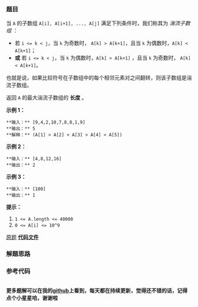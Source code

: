 ### 题目
当 `A` 的子数组 `A[i], A[i+1], ..., A[j]` 满足下列条件时，我们称其为 _湍流子数组_ ：

  * 若 `i <= k < j`，当 `k` 为奇数时， `A[k] > A[k+1]`，且当 `k` 为偶数时，`A[k] < A[k+1]`；
  * **或** 若 `i <= k < j`，当 `k` 为偶数时，`A[k] > A[k+1]` ，且当 `k` 为奇数时， `A[k] < A[k+1]`。

也就是说，如果比较符号在子数组中的每个相邻元素对之间翻转，则该子数组是湍流子数组。

返回 `A` 的最大湍流子数组的 **长度** 。



**示例 1：**

    
    
    **输入：** [9,4,2,10,7,8,8,1,9]
    **输出：** 5
    **解释：** (A[1] > A[2] < A[3] > A[4] < A[5])
    

**示例 2：**

    
    
    **输入：** [4,8,12,16]
    **输出：** 2
    

**示例 3：**

    
    
    **输入：** [100]
    **输出：** 1
    



**提示：**

  1. `1 <= A.length <= 40000`
  2. `0 <= A[i] <= 10^9`

[原题](https://leetcode-cn.com/problems/longest-turbulent-subarray/)    **[代码文件]()**


### 解题思路




### 参考代码

```go


```




**更多题解可以在我的[github](https://github.com/LZH139/leetcode_Go)上看到，每天都在持续更新，觉得还不错的话，记得点个小星星哈，谢谢啦**
